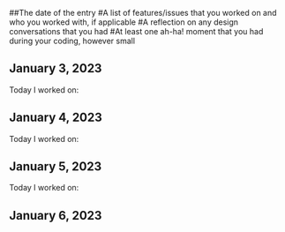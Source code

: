 ##The date of the entry
#A list of features/issues that you worked on and who you worked with, if applicable
#A reflection on any design conversations that you had
#At least one ah-ha! moment that you had during your coding, however small

## January 3, 2023
Today I worked on:
## January 4, 2023
Today I worked on:

## January 5, 2023
Today I worked on:

## January 6, 2023
